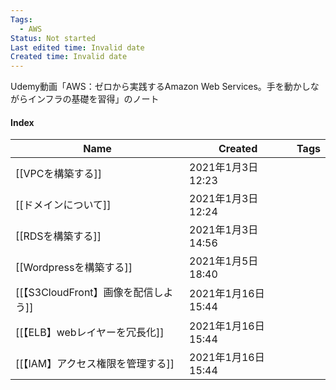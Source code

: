 ```yaml
---
Tags:
  - AWS
Status: Not started
Last edited time: Invalid date
Created time: Invalid date
---
```

Udemy動画「AWS：ゼロから実践するAmazon Web Services。手を動かしながらインフラの基礎を習得」のノート

#### Index

|Name|Created|Tags|
|---|---|---|
|[[VPCを構築する]]|2021年1月3日 12:23||
|[[ドメインについて]]|2021年1月3日 12:24||
|[[RDSを構築する]]|2021年1月3日 14:56||
|[[Wordpressを構築する]]|2021年1月5日 18:40||
|[[【S3CloudFront】画像を配信しよう]]|2021年1月16日 15:44||
|[[【ELB】webレイヤーを冗長化]]|2021年1月16日 15:44||
|[[【IAM】アクセス権限を管理する]]|2021年1月16日 15:44||